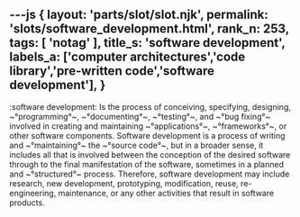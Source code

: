 ---js
{
  layout: 'parts/slot/slot.njk',
  permalink: 'slots/software_development.html',
  rank_n: 253,
  tags: [ 'notag' ],
  title_s: 'software development',
  labels_a: ['computer architectures','code library','pre-written code','software development'],
}
---
:software development:
Is the process of conceiving, specifying, designing, ~°programming°~, ~°documenting°~, ~°testing°~, and ~°bug fixing°~ involved in creating and maintaining ~°applications°~, ~°frameworks°~, or other software components. Software development is a process of writing and ~°maintaining°~ the ~°source code°~, but in a broader sense, it includes all that is involved between the conception of the desired software through to the final manifestation of the software, sometimes in a planned and ~°structured°~ process. Therefore, software development may include research, new development, prototyping, modification, reuse, re-engineering, maintenance, or any other activities that result in software products.
